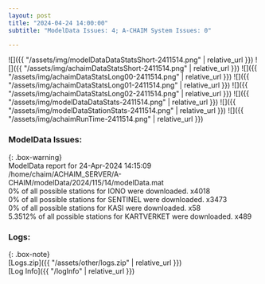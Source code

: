 ```yaml
---
layout: post
title: "2024-04-24 14:00:00"
subtitle: "ModelData Issues: 4; A-CHAIM System Issues: 0"

---
```


![]({{ "/assets/img/modelDataDataStatsShort-2411514.png" | relative_url }})
![]({{ "/assets/img/achaimDataStatsShort-2411514.png" | relative_url }})
![]({{ "/assets/img/achaimDataStatsLong00-2411514.png" | relative_url }})
![]({{ "/assets/img/achaimDataStatsLong01-2411514.png" | relative_url }})
![]({{ "/assets/img/achaimDataStatsLong02-2411514.png" | relative_url }})
![]({{ "/assets/img/modelDataDataStats-2411514.png" | relative_url }})
![]({{ "/assets/img/modelDataStationStats-2411514.png" | relative_url }})
![]({{ "/assets/img/achaimRunTime-2411514.png" | relative_url }})


### ModelData Issues:  
  
{: .box-warning}  
 ModelData report for 24-Apr-2024 14:15:09   
 /home/chaim/ACHAIM_SERVER/A-CHAIM/modelData/2024/115/14/modelData.mat   
 0% of all possible stations for IONO were downloaded. x4018   
 0% of all possible stations for SENTINEL were downloaded. x3473   
 0% of all possible stations for KASI were downloaded. x58   
 5.3512% of all possible stations for KARTVERKET were downloaded. x489   
  


### Logs:  
  
{: .box-note}  
[Logs.zip]({{ "/assets/other/logs.zip" | relative_url }})  
[Log Info]({{ "/logInfo" | relative_url }})  
